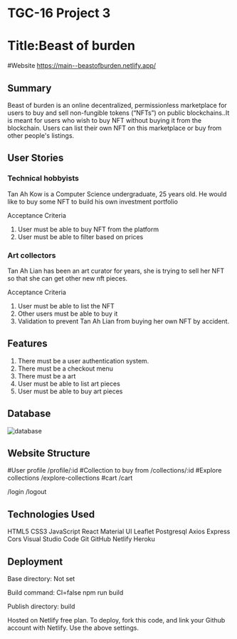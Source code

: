 # TGC-16 Project 3



# Title:Beast of burden
#Website
https://main--beastofburden.netlify.app/
## Summary

Beast of burden is an online decentralized, permissionless marketplace for users to buy and sell non-fungible tokens (“NFTs”)  on public blockchains..It is meant for users who wish to buy NFT without buying it from the blockchain. Users can list their own NFT on this marketplace or buy from other people's listings.

## User Stories

### Technical hobbyists

Tan Ah Kow is a Computer Science undergraduate, 25 years old. He would like to buy some NFT to build his own investment portfolio

Acceptance Criteria
1. User must be able to buy NFT from the platform
2. User must be able to filter based on prices


### Art collectors
Tan Ah Lian has been an art curator for years, she is trying to sell her NFT so that she can get other new nft pieces.

Acceptance Criteria
1. User must be able to list the NFT
2. Other users must be able to buy it
3. Validation to prevent Tan Ah Lian from buying her own NFT by accident.



## Features

1. There must be a user authentication system.
2. There must be a checkout menu
3. There must be a art
4. User must be able to list art pieces
5. User must be able to buy art pieces


## Database
![database](https://user-images.githubusercontent.com/26456566/169698081-efea6f70-5f2a-4aff-97cf-24b0d50320f9.png)
## Website Structure
#User profile
/profile/:id
#Collection to buy from
/collections/:id
#Explore collections
/explore-collections
#cart
/cart

/login
/logout

## Technologies Used

HTML5
CSS3
JavaScript
React
Material UI
Leaflet
Postgresql
Axios
Express
Cors
Visual Studio Code
Git
GitHub
Netlify
Heroku


## Deployment



Base directory: Not set

Build command: CI=false npm run build

Publish directory: build

Hosted on Netlify free plan. To deploy, fork this code, and link your Github account with Netlify. Use the above settings. 
